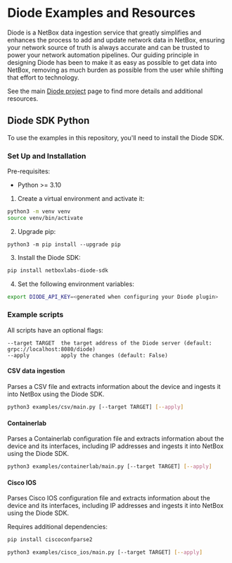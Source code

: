 # Diode Examples and Resources

Diode is a NetBox data ingestion service that greatly simplifies and enhances the process to add and update network data in NetBox, ensuring your network source of truth is always accurate and can be trusted to power your network automation pipelines. Our guiding principle in designing Diode has been to make it as easy as possible to get data into NetBox, removing as much burden as possible from the user while shifting that effort to technology.

See the main [Diode project](https://github.com/netboxlabs/diode) page to find more details and additional resources.

## Diode SDK Python

To use the examples in this repository, you'll need to install the Diode SDK.

### Set Up and Installation

Pre-requisites:

* Python >= 3.10

1. Create a virtual environment and activate it:

```bash
python3 -m venv venv
source venv/bin/activate
```

2. Upgrade pip:

```
python3 -m pip install --upgrade pip
```

3. Install the Diode SDK:

```bash
pip install netboxlabs-diode-sdk
```

4. Set the following environment variables:

```bash
export DIODE_API_KEY=<generated when configuring your Diode plugin>
```

### Example scripts

All scripts have an optional flags:

```
--target TARGET  the target address of the Diode server (default: grpc://localhost:8080/diode)
--apply          apply the changes (default: False)
```

#### CSV data ingestion

Parses a CSV file and extracts information about the device and ingests it into NetBox using the Diode SDK.

```bash
python3 examples/csv/main.py [--target TARGET] [--apply]
```

#### Containerlab

Parses a Containerlab configuration file and extracts information about the device and its interfaces, including IP
addresses and ingests it into NetBox using the Diode SDK.

```bash
python3 examples/containerlab/main.py [--target TARGET] [--apply]
```

#### Cisco IOS

Parses Cisco IOS configuration file and extracts information about the device and its interfaces, including IP addresses
and ingests it into NetBox using the Diode SDK.

Requires additional dependencies:

```bash
pip install ciscoconfparse2
```

```bash
python3 examples/cisco_ios/main.py [--target TARGET] [--apply]
```

